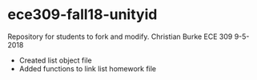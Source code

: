 # ece309-fall18-unityid
Repository for students to fork and modify.
Christian Burke
ECE 309
9-5-2018

* Created list object file
* Added functions to link list homework file
